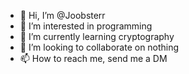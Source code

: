 - 👋 Hi, I’m @Joobsterr
- 👀 I’m interested in programming
- 🌱 I’m currently learning cryptography
- 💞️ I’m looking to collaborate on nothing
- 📫 How to reach me, send me a DM

<!---
Joobsterr/Joobsterr is a ✨ special ✨ repository because its `README.md` (this file) appears on your GitHub profile.
You can click the Preview link to take a look at your changes.
--->
